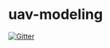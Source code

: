 # uav-modeling

[![Gitter](https://badges.gitter.im/Join%20Chat.svg)](https://gitter.im/Georacer/uav-modeling?utm_source=badge&utm_medium=badge&utm_campaign=pr-badge&utm_content=badge)